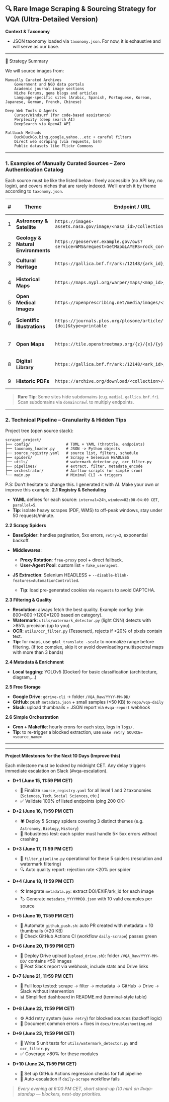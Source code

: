 
## 🔍 Rare Image Scraping & Sourcing Strategy for VQA (Ultra-Detailed Version)

**Context & Taxonomy**

* JSON taxonomy loaded via `taxonomy.json`.
  For now, it is exhaustive and will serve as our base.

---
🎯 Strategy Summary

We will source images from:

    Manually Curated Archives
        Government and NGO data portals
        Academic journal image sections
        Niche Forums, gems blogs and articles
        Language-specific sites (Arabic, Spanish, Portuguese, Korean, Japanese, German, French, Chinese)

    Deep Web Tools & Agents
        Cursor/Windsurf (for code-based assistance)
        Perplexity (deep search AI)
        DeepSearch via OpenAI API

    Fallback Methods
        DuckDuckGo,bing,google,yahoo...etc + careful filters
        Direct web scraping (via requests, bs4)
        Public datasets like Flickr Commons

---

### 1. Examples of Manually Curated Sources – Zero Authentication Catalog

Each source must be like the listed below : freely accessible (no API key, no login), and covers niches that are rarely indexed.
We’ll enrich it by theme according to `taxonomy.json`.

| # | Theme                              | Endpoint / URL                                                                                   | Parameters & Tips                                       | Key Metadata                            |
| - | ---------------------------------- | ------------------------------------------------------------------------------------------------ | ------------------------------------------------------- | --------------------------------------- |
| 1 | **Astronomy & Satellite**          | `https://images-assets.nasa.gov/image/<nasa_id>/collection.json`                                 | Implicit pagination: increment `<nasa_id>`              | `nasa_id`, `date_created`, `instrument` |
| 2 | **Geology & Natural Environments** | `https://geoserver.example.gov/ows?service=WMS&request=GetMap&LAYERS=rock_core&FORMAT=image/png` | BBOX + `WIDTH=2048&HEIGHT=2048`                         | `layer`, `bbox`, `timestamp`            |
| 3 | **Cultural Heritage**              | `https://gallica.bnf.fr/ark:/12148/{ark_id}/f1.json`                                             | `ark_id` listed via `catalog/search?q=iconography`      | `ark_id`, `year`, `collection`          |
| 4 | **Historical Maps**                | `https://maps.nypl.org/warper/maps/<map_id>/export?format=jpg`                                   | Extract `<map_id>` from HTML page                       | `map_id`, `title`, `georeference`       |
| 5 | **Open Medical Images**            | `https://openprescribing.net/media/images/<year>/<month>.zip`                                    | Monthly ZIP files, extract JPG >1200×1200 px            | `year`, `month`, `filename`             |
| 6 | **Scientific Illustrations**       | `https://journals.plos.org/plosone/article/file?id={doi}&type=printable`                         | Extract figures from PDF, parse XObjects via `pdfminer` | `doi`, `figure_label`, `caption`        |
| 7 | **Open Maps**                      | `https://tile.openstreetmap.org/{z}/{x}/{y}.png`                                                 | Zoom 15–18, convert PNG→JPEG high quality               | `z`, `x`, `y`, `timestamp`              |
| 8 | **Digital Library**                | `https://gallica.bnf.fr/ark:/12148/<ark_id>/f2.highres`                                          | Add `/f2.highres` to get high-def version               | `ark_id`, `resolution`, `size`          |
| 9 | **Historic PDFs**                  | `https://archive.org/download/<collection>/<file>.pdf`                                           | List `<collection>` via search, extract images          | `collection`, `file`, `page`            |

> **Rare Tip**: Some sites hide subdomains (e.g. `media1.gallica.bnf.fr`). Scan subdomains via `domaincrawl` to multiply endpoints.

---

### 2. Technical Pipeline – Granularity & Hidden Tips

Project tree (open source stack):

```
scraper_project/
├── config/                # TOML + YAML (throttle, endpoints)
├── taxonomy_loader.py     # JSON -> Python objects
├── source_registry.yaml   # source list, filters, schedule
├── spiders/               # Scrapy + Selenium HEADLESS
├── utils/                 # watermark_detector.py, ocr_filter.py
├── pipelines/             # extract, filter, metadata_encode
├── orchestrator/          # Airflow scripts (or simple cron)
└── main.py                # Minimal CLI -> triggers
```

P.S: Don’t hesitate to change this. I generated it with AI. Make your own or improve this example.
**2.1 Registry & Scheduling**

* **YAML** defines for each source: `interval=24h`, `window=02:00-04:00 CET`, `parallel=5`.
* **Tip**: isolate heavy scrapes (PDF, WMS) to off-peak windows, stay under 50 requests/minute.

**2.2 Scrapy Spiders**

* **BaseSpider**: handles pagination, 5xx errors, `retry=3`, exponential backoff.
* **Middlewares**:

  * **Proxy Rotation**: `free-proxy` pool + direct fallback.
  * **User-Agent Pool**: custom list + `fake_useragent`.
* **JS Extraction**: Selenium HEADLESS + `--disable-blink-features=AutomationControlled`.

  * **Tip**: load pre-generated cookies via `requests` to avoid CAPTCHA.

**2.3 Filtering & Quality**

* **Resolution**: always fetch the best quality.
  Example config: (min 800×800→1200×1200 based on category).
* **Watermark**: `utils/watermark_detector.py` (light CNN) detects with >85% precision (up to you).
* **OCR**: `utils/ocr_filter.py` (Tesseract), rejects if >20% of pixels contain text.
* **Tip**: for maps, use `gdal_translate -scale` to normalize range before filtering. (if too complex, skip it or avoid downloading multispectral maps with more than 3 bands)

**2.4 Metadata & Enrichment**

* **Local tagging**: YOLOv5 (Docker) for basic classification (architecture, diagram,…)

**2.5 Free Storage**

* **Google Drive**: `gdrive-cli` → folder `/VQA_Raw/YYYY-MM-DD/`
* **GitHub**: push `metadata.json` + small samples (≤50 KB) to `repo/vqa-daily`
* **Slack**: upload thumbnails + JSON report via `#vqa-report` webhook

**2.6 Simple Orchestration**

* **Cron + Makefile**: hourly crons for each step, logs in `logs/`.
* **Tip**: to re-trigger a blocked extraction, use `make retry SOURCE=<source_name>`

---

---

**Project Milestones for the Next 10 Days (Improve this)**

Each milestone must be locked by midnight CET. Any delay triggers immediate escalation on Slack (#vqa-escalation).

* **D+1 (June 15, 11:59 PM CET)**

  * 📑 Finalize `source_registry.yaml` for all level 1 and 2 taxonomies (`Sciences`, `Tech`, `Social Sciences`, etc.)
  * ✅ Validate 100% of listed endpoints (ping 200 OK)
* **D+2 (June 16, 11:59 PM CET)**

  * 🕷️ Deploy 5 Scrapy spiders covering 3 distinct themes (e.g. `Astronomy`, `Biology`, `History`)
  * 🔄 Robustness test: each spider must handle 5× 5xx errors without crashing
* **D+3 (June 17, 11:59 PM CET)**

  * 🧹 `filter_pipeline.py` operational for these 5 spiders (resolution and watermark filtering)
  * 🔍 Auto quality report: rejection rate <20% per spider
* **D+4 (June 18, 11:59 PM CET)**

  * 🛠️ Integrate `metadata.py`: extract DOI/EXIF/ark\_id for each image
  * 🏷️ Generate `metadata_YYYYMMDD.json` with 10 valid examples per source
* **D+5 (June 19, 11:59 PM CET)**

  * 🚀 Automate `github_push.sh`: auto PR created with metadata + 10 thumbnails (≤20 KB)
  * 📌 Check GitHub Actions CI (workflow `daily-scrape`) passes green
* **D+6 (June 20, 11:59 PM CET)**

  * 📂 Deploy Drive upload (`upload_drive.sh`): folder `/VQA_Raw/YYYY-MM-DD/` contains ≥50 images
  * 🔔 Post Slack report via webhook, include stats and Drive links
* **D+7 (June 21, 11:59 PM CET)**

  * 🔄 Full loop tested: scrape → filter → metadata → GitHub → Drive → Slack without intervention
  * 📊 Simplified dashboard in README.md (terminal-style table)
* **D+8 (June 22, 11:59 PM CET)**

  * ⚙️ Add retry system (`make retry`) for blocked sources (backoff logic)
  * 📝 Document common errors + fixes in `docs/troubleshooting.md`
* **D+9 (June 23, 11:59 PM CET)**

  * 🧪 Write 5 unit tests for `utils/watermark_detector.py` and `ocr_filter.py`
  * ✅ Coverage >80% for these modules
* **D+10 (June 24, 11:59 PM CET)**

  * 🤖 Set up GitHub Actions regression checks for full pipeline
  * 🚨 Auto-escalation if `daily-scrape` workflow fails

> *Every evening at 6:00 PM CET, short stand-up (10 min) on #vqa-standup — blockers, next-day priorities.*

